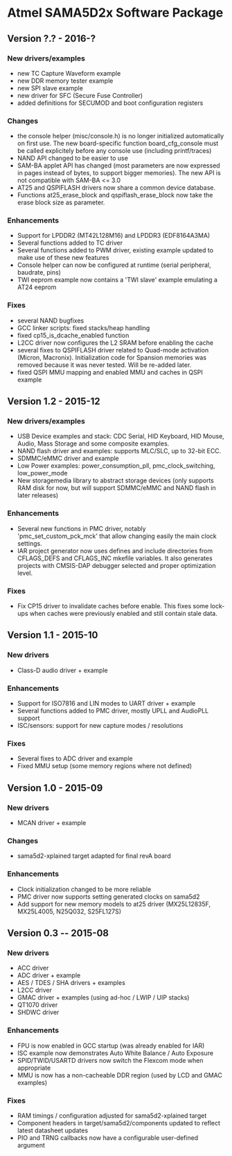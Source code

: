 # Atmel SAMA5D2x Software Package

## Version ?.? - 2016-?

### New drivers/examples

- new TC Capture Waveform example
- new DDR memory tester example
- new SPI slave example
- new driver for SFC (Secure Fuse Controller)
- added definitions for SECUMOD and boot configuration registers

### Changes

- the console helper (misc/console.h) is no longer initialized automatically on
  first use.  The new board-specific function board_cfg_console must be called
  explicitely before any console use (including printf/traces)
- NAND API changed to be easier to use
- SAM-BA applet API has changed (most parameters are now expressed in pages
  instead of bytes, to support bigger memories). The new API is not compatible
  with SAM-BA <= 3.0
- AT25 and QSPIFLASH drivers now share a common device database.
- Functions at25_erase_block and qspiflash_erase_block now take the erase block
  size as parameter.

### Enhancements

- Support for LPDDR2 (MT42L128M16) and LPDDR3 (EDF8164A3MA)
- Several functions added to TC driver
- Several functions added to PWM driver, existing example updated to make use
  of these new features
- Console helper can now be configured at runtime (serial peripheral, baudrate,
  pins)
- TWI eeprom example now contains a 'TWI slave' example emulating a AT24 eeprom

### Fixes

- several NAND bugfixes
- GCC linker scripts: fixed stacks/heap handling
- fixed cp15_is_dcache_enabled function
- L2CC driver now configures the L2 SRAM before enabling the cache
- several fixes to QSPIFLASH driver related to Quad-mode activation (Micron,
  Macronix). Initialization code for Spansion memories was removed because it
  was never tested. Will be re-added later.
- fixed QSPI MMU mapping and enabled MMU and caches in QSPI example



## Version 1.2 - 2015-12

### New drivers/examples

- USB Device examples and stack: CDC Serial, HID Keyboard, HID Mouse, Audio,
  Mass Storage and some composite examples.
- NAND flash driver and examples: supports MLC/SLC, up to 32-bit ECC.
- SDMMC/eMMC driver and example
- Low Power examples: power_consumption_pll, pmc_clock_switching,
  low_power_mode
- New storagemedia library to abstract storage devices (only supports RAM disk
  for now, but will support SDMMC/eMMC and NAND flash in later releases)

### Enhancements

- Several new functions in PMC driver, notably 'pmc_set_custom_pck_mck' that
  allow changing easily the main clock settings.
- IAR project generator now uses defines and include directories from
  CFLAGS_DEFS and CFLAGS_INC mkefile variables. It also generates projects with
  CMSIS-DAP debugger selected and proper optimization level.

### Fixes

- Fix CP15 driver to invalidate caches before enable. This fixes some lock-ups
  when caches were previously enabled and still contain stale data.



## Version 1.1 - 2015-10

### New drivers

- Class-D audio driver + example

### Enhancements

- Support for ISO7816 and LIN modes to UART driver + example
- Several functions added to PMC driver, mostly UPLL and AudioPLL support
- ISC/sensors: support for new capture modes / resolutions

### Fixes

- Several fixes to ADC driver and example
- Fixed MMU setup (some memory regions where not defined)



## Version 1.0 - 2015-09

### New drivers

- MCAN driver + example

### Changes

- sama5d2-xplained target adapted for final revA board

### Enhancements

- Clock initialization changed to be more reliable
- PMC driver now supports setting generated clocks on sama5d2
- Add support for new memory models to at25 driver (MX25L12835F, MX25L4005,
  N25Q032, S25FL127S)



## Version 0.3 -- 2015-08

### New drivers

- ACC driver
- ADC driver + example
- AES / TDES / SHA drivers + examples
- L2CC driver
- GMAC driver + examples (using ad-hoc / LWIP / UIP stacks)
- QT1070 driver
- SHDWC driver

### Enhancements

- FPU is now enabled in GCC startup (was already enabled for IAR)
- ISC example now demonstrates Auto White Balance / Auto Exposure
- SPID/TWID/USARTD drivers now switch the Flexcom mode when appropriate
- MMU is now has a non-cacheable DDR region (used by LCD and GMAC examples)

### Fixes

- RAM timings / configuration adjusted for sama5d2-xplained target
- Component headers in target/sama5d2/components updated to reflect latest
  datasheet updates
- PIO and TRNG callbacks now have a configurable user-defined argument
